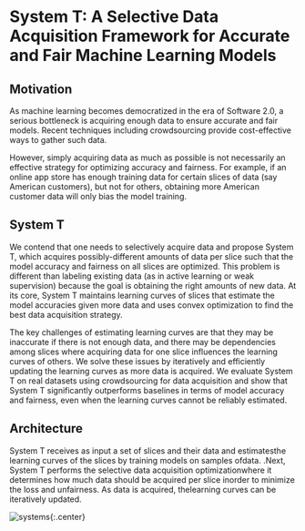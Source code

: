 # System T: A Selective Data Acquisition Framework for Accurate and Fair Machine Learning Models

## Motivation
As machine learning becomes democratized in the era of Software 2.0, a serious bottleneck is acquiring enough data to ensure accurate and fair models. Recent techniques including crowdsourcing provide cost-effective ways to gather such data. 

However, simply acquiring data as much as possible is not necessarily an effective strategy for optimizing accuracy and fairness. For example, if an online app store has enough training data for certain slices of data (say American customers), but not for others, obtaining more American customer data will only bias the model training. 

## System T
We contend that one needs to selectively acquire data and propose System T, which acquires possibly-different amounts of data per slice such that the model accuracy and fairness on all slices are optimized. This problem is different than labeling existing data (as in active learning or weak supervision) because the goal is obtaining the right amounts of new data. At its core, System T maintains learning curves of slices that estimate the model accuracies given more data and uses convex optimization to find the best data acquisition strategy. 

The key challenges of estimating learning curves are that they may be inaccurate if there is not enough data, and there may be dependencies among slices where acquiring data for one slice influences the learning curves of others. We solve these issues by iteratively and efficiently updating the learning curves as more data is acquired. We evaluate System T on real datasets using crowdsourcing for data acquisition and show that System T significantly outperforms baselines in terms of model accuracy and fairness, even when the learning curves cannot be reliably estimated. 

## Architecture
System T receives as input a set of slices and their data and estimatesthe learning curves of the slices by training models on samples ofdata. .Next, System T performs the selective data acquisition optimizationwhere it determines how much data should be acquired per slice inorder to minimize the loss and unfairness. As data is acquired, thelearning curves can be iteratively updated. 

![systems](https://user-images.githubusercontent.com/67897374/86583165-c9960e00-bfbd-11ea-8a1f-4becfc53138c.jpg){:.center}
